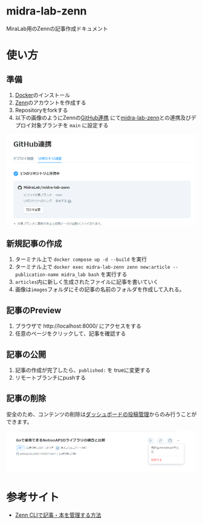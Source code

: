 # midra-lab-zenn

MiraLab用のZennの記事作成ドキュメント

<!-- START doctoc -->
<!-- END doctoc -->

# 使い方

## 準備

1. [Docker](https://www.docker.com/)のインストール
2. [Zenn](https://zenn.dev/)のアカウントを作成する
3. Repositoryをforkする
4. 以下の画像のようにZennの[GitHub連携](https://zenn.dev/dashboard/deploys?tab=repo_settings)
   にて[midra-lab-zenn](https://github.com/MidraLab/midra-lab-zenn)との連携及びデプロイ対象ブランチを `main` に設定する

![](docs/images/zennとgithubの連携と設定.png)

## 新規記事の作成

1. ターミナル上で `docker compose up -d --build` を実行
2. ターミナル上で `docker exec midra-lab-zenn zenn new:article --publication-name midra_lab bash` を実行する
3. `articles`内に新しく生成されたファイルに記事を書いていく
4. 画像は`images`フォルダにその記事の名前のフォルダを作成して入れる。

## 記事のPreview

1. ブラウザで http://localhost:8000/ にアクセスをする
2. 任意のページをクリックして、記事を確認する

## 記事の公開

1. 記事の作成が完了したら、`published:` を trueに変更する
2. リモートブランチにpushする

## 記事の削除

安全のため、コンテンツの削除は[ダッシュボードの投稿管理](https://zenn.dev/dashboard)からのみ行うことができます。

![](docs/images/delete-zenn-article.png)

# 参考サイト

* [Zenn CLIで記事・本を管理する方法](https://zenn.dev/zenn/articles/zenn-cli-guide)
